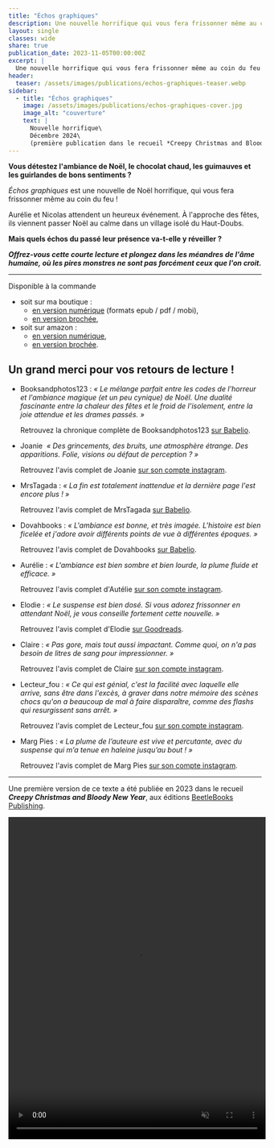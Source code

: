 ```yaml
---
title: "Échos graphiques"
description: Une nouvelle horrifique qui vous fera frissonner même au coin du feu ! Parue en novembre 2023 dans le recueil Creepy Christmas and Bloody New Year, aux éditions BeetleBooks Publishing
layout: single
classes: wide
share: true
publication_date: 2023-11-05T00:00:00Z
excerpt: |
  Une nouvelle horrifique qui vous fera frissonner même au coin du feu !<!--excerptEnd-->
header:
  teaser: /assets/images/publications/echos-graphiques-teaser.webp
sidebar:
  - title: "Échos graphiques"
    image: /assets/images/publications/echos-graphiques-cover.jpg
    image_alt: "couverture"
    text: |
      Nouvelle horrifique\
      Décembre 2024\
      (première publication dans le recueil *Creepy Christmas and Bloody New Year*, BeetleBooks Publishing, 2023)
---
```


**Vous détestez l'ambiance de Noël, le chocolat chaud, les guimauves et les guirlandes de bons sentiments&nbsp;?**

*Échos graphiques* est une nouvelle de Noël horrifique, qui vous fera frissonner même au coin du feu&nbsp;!

Aurélie et Nicolas attendent un heureux événement. À l'approche des fêtes, ils viennent passer Noël au calme dans un village isolé du Haut-Doubs.

**Mais quels échos du passé leur présence va-t-elle y réveiller&nbsp;?**

***Offrez-vous cette courte lecture et plongez dans les méandres de l'âme humaine, où les pires monstres ne sont pas forcément ceux que l'on croit.***

<hr>

Disponible à la commande

- soit sur ma boutique&nbsp;:
    - <a href="https://catherinephanvan.sumupstore.com/article/echos-graphiques-version-ebook-formats-epub-mobi-et-pdf-inclus" target="_blank">en version numérique</a> (formats epub / pdf / mobi),
    - <a href="https://catherinephanvan.sumupstore.com/article/echos-graphiques" target="_blank">en version brochée</a>,
- soit sur amazon&nbsp;:
    - <a href="https://www.amazon.fr/dp/B0DNSJ9CY4" target="_blank">en version numérique</a>,
    - <a href="https://www.amazon.fr/dp/249362405X" target="_blank">en version brochée</a>.


## Un grand merci pour vos retours de lecture&nbsp;!

- Booksandphotos123&nbsp;: *«&nbsp;Le mélange parfait entre les codes de l'horreur et l'ambiance magique (et un peu cynique) de Noël. Une dualité fascinante entre la chaleur des fêtes et le froid de l'isolement, entre la joie attendue et les drames passés.&nbsp;»*

    Retrouvez la chronique complète de Booksandphotos123 <a href="https://www.babelio.com/livres/Phan-Van-chos-graphiques/1766059/critiques/4212230" target="_blank">sur Babelio</a>.

- Joanie&nbsp; *«&nbsp;Des grincements, des bruits, une atmosphère étrange. Des apparitions. Folie, visions ou défaut de perception&nbsp;?&nbsp;»*

    Retrouvez l'avis complet de Joanie <a href="https://www.instagram.com/p/DC8Vjo-oLAy" target="_blank">sur son compte instagram</a>.

- MrsTagada&nbsp;: *«&nbsp;La fin est totalement inattendue et la dernière page l'est encore plus&nbsp;!&nbsp;»*

    Retrouvez l'avis complet de MrsTagada <a href="https://www.babelio.com/livres/Phan-Van-chos-graphiques/1766059/critiques/4217330" target="_blank">sur Babelio</a>.

- Dovahbooks&nbsp;: *«&nbsp;L'ambiance est bonne, et très imagée. L'histoire est bien ficelée et j'adore avoir différents points de vue à différentes époques.&nbsp;»*

    Retrouvez l'avis complet de Dovahbooks <a href="https://www.babelio.com/livres/Phan-Van-chos-graphiques/1766059/critiques/4213915" target="_blank">sur Babelio</a>.

- Aurélie&nbsp;: *«&nbsp;L'ambiance est bien sombre et bien lourde, la plume fluide et efficace.&nbsp;»*

    Retrouvez l'avis complet d'Autélie <a href="https://www.instagram.com/winry8963/p/DC_jjSGNUko/?img_index=2" target="_blank">sur son compte instagram</a>.

- Elodie&nbsp;: *«&nbsp;Le suspense est bien dosé. Si vous adorez frissonner en attendant Noël, je vous conseille fortement cette nouvelle.&nbsp;»*

    Retrouvez l'avis complet d'Elodie <a href="https://www.goodreads.com/review/show/7050328638" target="_blank">sur Goodreads</a>.

- Claire&nbsp;: *«&nbsp;Pas gore, mais tout aussi impactant. Comme quoi, on n'a pas besoin de litres de sang pour impressionner.&nbsp;»*

    Retrouvez l'avis complet de Claire <a href="https://www.instagram.com/p/DDHLEf_tO_4/" target="_blank">sur son compte instagram</a>.

- Lecteur_fou&nbsp;: *«&nbsp;Ce qui est génial, c'est la facilité avec laquelle elle arrive, sans être dans l'excès, à graver dans notre mémoire des scènes chocs qu'on a beaucoup de mal à faire disparaître, comme des flashs qui resurgissent sans arrêt.&nbsp;»*

    Retrouvez l'avis complet de Lecteur_fou <a href="https://www.instagram.com/p/DDEn3lTNusb/" target="_blank">sur son compte instagram</a>.

- Marg Pies&nbsp;: *«&nbsp;La plume de l’auteure est vive et percutante, avec du suspense qui m’a tenue en haleine jusqu’au bout&nbsp;!&nbsp;»*

    Retrouvez l'avis complet de Marg Pies <a href="https://www.instagram.com/p/DDB1eI-tDaU/" target="_blank">sur son compte instagram</a>.


<hr>

Une première version de ce texte a été publiée en 2023 dans le recueil ***Creepy Christmas and Bloody New Year***, aux éditions <a href="https://www.instagram.com/beetlebooks_publishing/" target="_blank">BeetleBooks Publishing</a>.

<video width="512" height="640" controls muted autoplay><source src="/assets/images/publications/echos-graphiques-teaser.mp4"></video>

